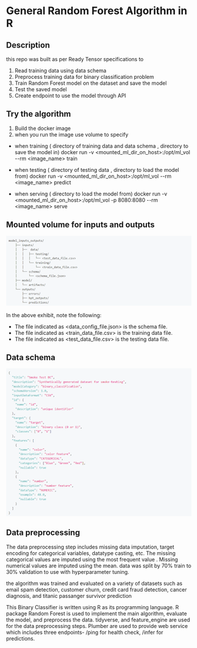 # General Random Forest Algorithm in R

## Description 
this repo was built as per Ready Tensor specifications to

1. Read training data using data schema
2. Preprocess training data for binary classification problem
3. Train Random Forest model on the dataset and save the model
4. Test the saved model
5. Create endpoint to use the model through API


## Try the algorithm
1. Build the docker image
2. when you run the image use volume to specify
* when training ( directory of training data and data schema , directory to save the model in)
docker run -v <mounted_ml_dir_on_host>:/opt/ml_vol --rm <image_name> train

* when testing  ( directory of testing data , directory to load the model from)
docker run -v <mounted_ml_dir_on_host>:/opt/ml_vol --rm <image_name> predict

* when serving  ( directory to load the model from)
docker run -v <mounted_ml_dir_on_host>:/opt/ml_vol -p 8080:8080 --rm <image_name> serve

## Mounted volume for inputs and outputs
![plot](https://github.com/AhmedElgahama/test/blob/main/Capture4.PNG)

In the above exhibit, note the following:
* The file indicated as <data_config_file.json> is the schema file.
* The file indicated as <train_data_file.csv> is the training data file.
* The file indicated as <test_data_file.csv> is the testing data file.

## Data schema

![plot2](https://github.com/AhmedElgahama/test/blob/main/Capture3.PNG)

## Data preprocessing
The data preprocessing step includes missing data imputation, target encoding for categorical variables, 
datatype casting, etc. The missing categorical values are imputed using the most frequent value . Missing numerical values are imputed using the mean. 
data was split by 70% train to 30% validation to use with hyperparameter tuning.

the algorithm was trained and evaluated on a variety of datasets such as email spam detection, customer churn, credit card fraud detection, 
cancer diagnosis, and titanic passanger survivor prediction

This Binary Classifier is written using R as its programming language. R package Random Forest is used to implement the main algorithm, 
evaluate the model, and preprocess the data. tidyverse, and feature_engine are used for the data preprocessing steps. 
Plumber are used to provide web service which includes three endpoints- /ping for health check, 
/infer for predictions.
